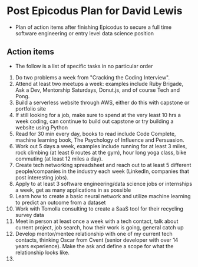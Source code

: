 # Post Epicodus Plan for David Lewis
* Plan of action items after finishing Epicodus to secure a full time software engineering or entry level data science position

## Action items
* The follow is a list of specific tasks in no particular order

1. Do two problems a week from "Cracking the Coding Interview".
2. Attend at least two meetups a week: examples include Ruby Brigade, Ask a Dev, Mentorship Saturdays, Donut.js, and of course Tech and Pong.
3. Build a serverless website through AWS, either do this with capstone or portfolio site
4. If still looking for a job, make sure to spend at the very least 10 hrs a week coding, can continue to build out capstone or try building a website using Python
5. Read for 30 min every day, books to read include Code Complete, machine learning book, The Psychology of Influence and Persuasion.
6.  Work out 5 days a week, examples include running for at least 3 miles, rock climbing (at least 6 routes at the gym), hour long yoga class, bike commuting (at least 12 miles a day).
7. Create tech networking spreadsheet and reach out to at least 5 different people/companies in the industry each week (LinkedIn, companies that post interesting jobs).
8. Apply to at least 3 software engineering/data science jobs or internships a week, get as many applications in as possible
9. Learn how to create a basic neural network and utilize machine learning to predict an outcome from a dataset
10. Work with Tomolla consulting to create a SaaS tool for their recycling survey data
11. Meet in person at least once a week with a tech contact, talk about current project, job search, how their work is going, general catch up
12. Develop mentor/mentee relationship with one of my current tech contacts, thinking Oscar from Cvent (senior developer with over 14 years experience). Make the ask and define a scope for what the relationship looks like.
13. 
